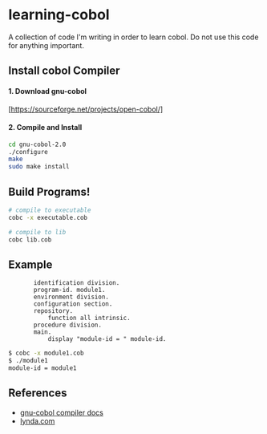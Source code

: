 # learning-cobol

A collection of code I'm writing in order to learn cobol. Do not use this code for anything important.

## Install cobol Compiler

#### 1. Download gnu-cobol

[https://sourceforge.net/projects/open-cobol/]

#### 2. Compile and Install

```sh
cd gnu-cobol-2.0
./configure
make
sudo make install
```

## Build Programs!

```sh
# compile to executable
cobc -x executable.cob

# compile to lib
cobc lib.cob
```

## Example

```cob
       identification division.
       program-id. module1.
       environment division.
       configuration section.
       repository.
           function all intrinsic.
       procedure division.
       main.
           display "module-id = " module-id.
```

```sh
$ cobc -x module1.cob
$ ./module1
module-id = module1
```

## References

- [gnu-cobol compiler docs](https://open-cobol.sourceforge.io/guides/GNU%20COBOL%202.0%20Programmers%20Guide.pdf)
- [lynda.com](https://www.lynda.com/COBOL-tutorials/)

